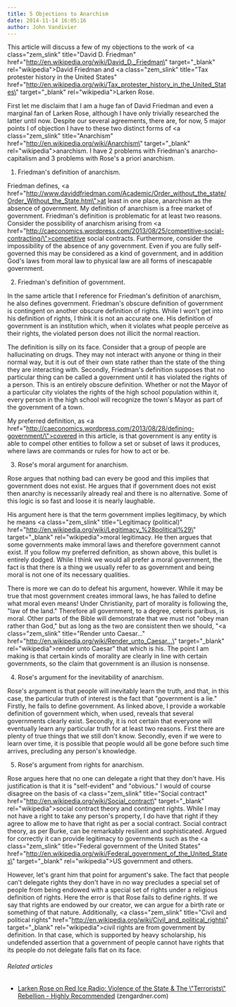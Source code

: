 ```yaml
---
title: 5 Objections to Anarchism
date: 2014-11-14 16:05:16
author: John Vandivier
---
```




This article will discuss a few of my objections to the work of <a class=\"zem_slink\" title=\"David D. Friedman\" href=\"http://en.wikipedia.org/wiki/David_D._Friedman\" target=\"_blank\" rel=\"wikipedia\">David Friedman</a> and <a class=\"zem_slink\" title=\"Tax protester history in the United States\" href=\"http://en.wikipedia.org/wiki/Tax_protester_history_in_the_United_States\" target=\"_blank\" rel=\"wikipedia\">Larken Rose</a>.

First let me disclaim that I am a huge fan of David Friedman and even a marginal fan of Larken Rose, although I have only trivially researched the latter until now. Despite our several agreements, there are, for now, 5 major points I of objection I have to these two distinct forms of <a class=\"zem_slink\" title=\"Anarchism\" href=\"http://en.wikipedia.org/wiki/Anarchism\" target=\"_blank\" rel=\"wikipedia\">anarchism</a>. I have 2 problems with Friedman's anarcho-capitalism and 3 problems with Rose's a priori anarchism.

1) Friedman's definition of anarchism.

Friedman defines, <a href=\"http://www.daviddfriedman.com/Academic/Order_without_the_state/Order_Without_the_State.htm\">at least in one place</a>, anarchism as the absence of government. My definition of anarchism is a free market of government. Friedman's definition is problematic for at least two reasons. Consider the possibility of anarchism arising from <a href=\"http://caeconomics.wordpress.com/2013/08/25/competitive-social-contracting/\">competitive social contracts</a>. Furthermore, consider the impossibility of the absence of any government. Even if you are fully self-governed this may be considered as a kind of government, and in addition God's laws from moral law to physical law are all forms of inescapable government.

2) Friedman's definition of government.

In the same article that I reference for Friedman's definition of anarchism, he also defines government. Friedman's obscure definition of government is contingent on another obscure definition of rights. While I won't get into his definition of rights, I think it is not an accurate one. His definition of government is an institution which, when it violates what people perceive as their rights, the violated person does not illicit the normal reaction.

The definition is silly on its face. Consider that a group of people are hallucinating on drugs. They may not interact with anyone or thing in their normal way, but it is out of their own state rather than the state of the thing they are interacting with. Secondly, Friedman's definition supposes that no particular thing can be called a government until it has violated the rights of a person. This is an entirely obscure definition. Whether or not the Mayor of a particular city violates the rights of the high school population within it, every person in the high school will recognize the town's Mayor as part of the government of a town.

My preferred definition, as <a href=\"http://caeconomics.wordpress.com/2013/08/28/defining-government/\">covered in this article</a>, is that government is any entity is able to compel other entities to follow a set or subset of laws it produces, where laws are commands or rules for how to act or be.

3) Rose's moral argument for anarchism.

Rose argues that nothing bad can every be good and this implies that government does not exist. He argues that if government does not exist then anarchy is necessarily already real and there is no alternative. Some of this logic is so fast and loose it is nearly laughable.

His argument here is that the term government implies legitimacy, by which he means <a class=\"zem_slink\" title=\"Legitimacy (political)\" href=\"http://en.wikipedia.org/wiki/Legitimacy_%28political%29\" target=\"_blank\" rel=\"wikipedia\">moral legitimacy</a>. He then argues that some governments make immoral laws and therefore government cannot exist. If you follow my preferred definition, as shown above, this bullet is entirely dodged. While I think we would all prefer a moral government, the fact is that there is a thing we usually refer to as government and being moral is not one of its necessary qualities.

There is more we can do to defeat his argument, however. While it may be true that most government creates immoral laws, he has failed to define what moral even means! Under Christianity, part of morality is following the, \"law of the land.\" Therefore all government, to a degree, ceteris paribus, is moral. Other parts of the Bible will demonstrate that we must not \"obey man rather than God,\" but as long as the two are consistent then we should, \"<a class=\"zem_slink\" title=\"Render unto Caesar...\" href=\"http://en.wikipedia.org/wiki/Render_unto_Caesar...\" target=\"_blank\" rel=\"wikipedia\">render unto Caesar</a>\" that which is his. The point I am making is that certain kinds of morality are clearly in line with certain governments, so the claim that government is an illusion is nonsense.

4) Rose's argument for the inevitability of anarchism.

Rose's argument is that people will inevitably learn the truth, and that, in this case, the particular truth of interest is the fact that \"government is a lie.\" Firstly, he fails to define government. As linked above, I provide a workable definition of government which, when used, reveals that several governments clearly exist. Secondly, it is not certain that everyone will eventually learn any particular truth for at least two reasons. First there are plenty of true things that we still don't know. Secondly, even if we were to learn over time, it is possible that people would all be gone before such time arrives, precluding any person's knowledge.

5) Rose's argument from rights for anarchism.

Rose argues here that no one can delegate a right that they don't have. His justification is that it is \"self-evident\" and \"obvious.\" I would of course disagree on the basis of <a class=\"zem_slink\" title=\"Social contract\" href=\"http://en.wikipedia.org/wiki/Social_contract\" target=\"_blank\" rel=\"wikipedia\">social contract theory</a> and contingent rights. While I may not have a right to take any person's property, I do have that right if they agree to allow me to have that right as per a social contract. Social contract theory, as per Burke, can be remarkably resilient and sophisticated. Argued for correctly it can provide legitimacy to governments such as the <a class=\"zem_slink\" title=\"Federal government of the United States\" href=\"http://en.wikipedia.org/wiki/Federal_government_of_the_United_States\" target=\"_blank\" rel=\"wikipedia\">US government</a> and others.

However, let's grant him that point for argument's sake. The fact that people can't delegate rights they don't have in no way precludes a special set of people from being endowed with a special set of rights under a religious definition of rights. Here the error is that Rose fails to define rights. If we say that rights are endowed by our creator, we can argue for a birth rate or something of that nature. Additionally, <a class=\"zem_slink\" title=\"Civil and political rights\" href=\"http://en.wikipedia.org/wiki/Civil_and_political_rights\" target=\"_blank\" rel=\"wikipedia\">civil rights</a> are from government by definition. In that case, which is supported by heavy scholarship, his undefended assertion that a government of people cannot have rights that its people do not delegate falls flat on its face.
<h6 class=\"zemanta-related-title\" style=\"font-size:1em;\">Related articles</h6>
<ul class=\"zemanta-article-ul\">
	<li class=\"zemanta-article-ul-li\"><a href=\"http://www.zengardner.com/highly-recommended-larken-rose-on-red-ice-radio-violence-of-the-state-the-terrorists-rebellion/\" target=\"_blank\">Larken Rose on Red Ice Radio: Violence of the State &amp; The \"Terrorists\" Rebellion - Highly Recommended</a> (zengardner.com)</li>
</ul>